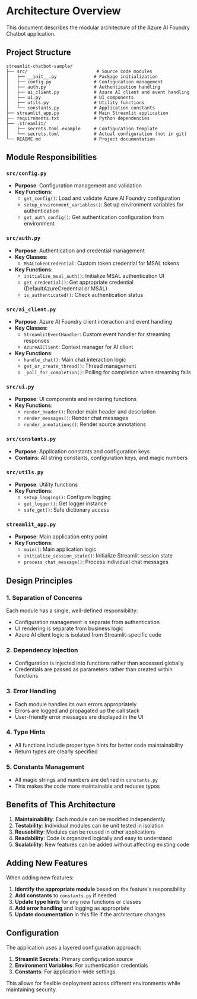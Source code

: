 # Architecture Overview

This document describes the modular architecture of the Azure AI Foundry Chatbot application.

## Project Structure

```
streamlit-chatbot-sample/
├── src/                          # Source code modules
│   ├── __init__.py              # Package initialization
│   ├── config.py                # Configuration management
│   ├── auth.py                  # Authentication handling
│   ├── ai_client.py             # Azure AI client and event handling
│   ├── ui.py                    # UI components
│   ├── utils.py                 # Utility functions
│   └── constants.py             # Application constants
├── streamlit_app.py             # Main Streamlit application
├── requirements.txt             # Python dependencies
├── .streamlit/
│   ├── secrets.toml.example     # Configuration template
│   └── secrets.toml             # Actual configuration (not in git)
└── README.md                    # Project documentation
```

## Module Responsibilities

### `src/config.py`
- **Purpose**: Configuration management and validation
- **Key Functions**:
  - `get_config()`: Load and validate Azure AI Foundry configuration
  - `setup_environment_variables()`: Set up environment variables for authentication
  - `get_auth_config()`: Get authentication configuration from environment

### `src/auth.py`
- **Purpose**: Authentication and credential management
- **Key Classes**:
  - `MSALTokenCredential`: Custom token credential for MSAL tokens
- **Key Functions**:
  - `initialize_msal_auth()`: Initialize MSAL authentication UI
  - `get_credential()`: Get appropriate credential (DefaultAzureCredential or MSAL)
  - `is_authenticated()`: Check authentication status

### `src/ai_client.py`
- **Purpose**: Azure AI Foundry client interaction and event handling
- **Key Classes**:
  - `StreamlitEventHandler`: Custom event handler for streaming responses
  - `AzureAIClient`: Context manager for AI client
- **Key Functions**:
  - `handle_chat()`: Main chat interaction logic
  - `get_or_create_thread()`: Thread management
  - `_poll_for_completion()`: Polling for completion when streaming fails

### `src/ui.py`
- **Purpose**: UI components and rendering functions
- **Key Functions**:
  - `render_header()`: Render main header and description
  - `render_messages()`: Render chat messages
  - `render_annotations()`: Render source annotations

### `src/constants.py`
- **Purpose**: Application constants and configuration keys
- **Contains**: All string constants, configuration keys, and magic numbers

### `src/utils.py`
- **Purpose**: Utility functions
- **Key Functions**:
  - `setup_logging()`: Configure logging
  - `get_logger()`: Get logger instance
  - `safe_get()`: Safe dictionary access

### `streamlit_app.py`
- **Purpose**: Main application entry point
- **Key Functions**:
  - `main()`: Main application logic
  - `initialize_session_state()`: Initialize Streamlit session state
  - `process_chat_message()`: Process individual chat messages

## Design Principles

### 1. Separation of Concerns
Each module has a single, well-defined responsibility:
- Configuration management is separate from authentication
- UI rendering is separate from business logic
- Azure AI client logic is isolated from Streamlit-specific code

### 2. Dependency Injection
- Configuration is injected into functions rather than accessed globally
- Credentials are passed as parameters rather than created within functions

### 3. Error Handling
- Each module handles its own errors appropriately
- Errors are logged and propagated up the call stack
- User-friendly error messages are displayed in the UI

### 4. Type Hints
- All functions include proper type hints for better code maintainability
- Return types are clearly specified

### 5. Constants Management
- All magic strings and numbers are defined in `constants.py`
- This makes the code more maintainable and reduces typos

## Benefits of This Architecture

1. **Maintainability**: Each module can be modified independently
2. **Testability**: Individual modules can be unit tested in isolation
3. **Reusability**: Modules can be reused in other applications
4. **Readability**: Code is organized logically and easy to understand
5. **Scalability**: New features can be added without affecting existing code

## Adding New Features

When adding new features:

1. **Identify the appropriate module** based on the feature's responsibility
2. **Add constants** to `constants.py` if needed
3. **Update type hints** for any new functions or classes
4. **Add error handling** and logging as appropriate
5. **Update documentation** in this file if the architecture changes

## Configuration

The application uses a layered configuration approach:

1. **Streamlit Secrets**: Primary configuration source
2. **Environment Variables**: For authentication credentials
3. **Constants**: For application-wide settings

This allows for flexible deployment across different environments while maintaining security.
